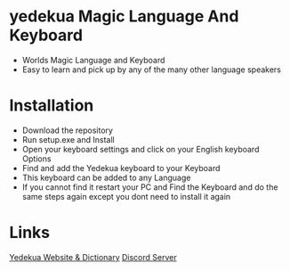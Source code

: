 # yedekua Magic Language And Keyboard
* Worlds Magic Language and Keyboard
* Easy to learn and pick up by any of the many other language speakers

# Installation
* Download the repository
* Run setup.exe and Install
* Open your keyboard settings and click on your English keyboard Options
* Find and add the Yedekua keyboard to your Keyboard
* This keyboard can be added to any Language
* If you cannot find it restart your PC and Find the Keyboard and do the same steps again except you dont need to install it again

# Links
[Yedekua Website & Dictionary](https://sites.google.com/view/yedekua/home)
[Discord Server](https://discord.gg/24uCtxKCNH)
